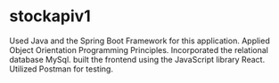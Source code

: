 # stockapiv1

Used Java and the Spring Boot Framework for this application. Applied Object Orientation Programming Principles. Incorporated the relational database MySql. built the frontend using the JavaScript library React. Utilized Postman for testing. 
